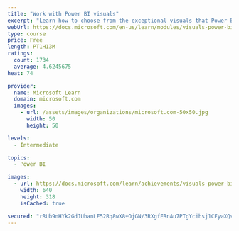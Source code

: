 ```yaml
---
title: "Work with Power BI visuals"
excerpt: "Learn how to choose from the exceptional visuals that Power BI makes available to you. Formatting visuals will direct the user’s attention to exactly where you want it, while helping to make the visual easier to read and interpret. You will also learn about how to use key performance indicators (KPIs)."
webUrl: https://docs.microsoft.com/en-us/learn/modules/visuals-power-bi/
type: course
price: Free
length: PT1H13M
ratings:
  count: 1734
  average: 4.6245675
heat: 74

provider:
  name: Microsoft Learn
  domain: microsoft.com
  images:
    - url: /assets/images/organizations/microsoft.com-50x50.jpg
      width: 50
      height: 50

levels:
  - Intermediate

topics:
  - Power BI

images:
  - url: https://docs.microsoft.com/learn/achievements/visuals-power-bi-social.png
    width: 640
    height: 318
    isCached: true

secured: "rRUb9nHYk2GdJUhanLF52Rq8wX8+OjGN/3RXgfERnAu7PTgYcihsj1CFyaXQvt4WrV4uftblbZkJabJhaUZNDi72NCGjQuQJM9IVf3dtqMlqYaAIfnNyIH0JHib7wHiI3P8LSQq0pP7deM6EUZ7Vh1SHUdEJaqtiWUYKRjFH9tkNnvvU/Lj7If97Ar4mN05UuhTgJXSh0fMlgwiLxZbntP1vbCYwM7sYSXL3OoeEpjf5kkf0kocY1OCaTu4q+vwS2vw9dbcRjiv7UErNIfgq6n+xBYQfRd5ZvmNMysNi9WrRJo5jQ8lZvnB1+ZYf3FLQ5MOhh11cmhY9vLzTyp+7TR9HWAPM7gjozKjvmG03HTXN4VTaAbFQEakFQfpzWS45i5TD68JZEbaTywUWnoAqfJALX1cxNakNCQe+Y19XA3A=;PnQ+xrPOMS7W5RHXsa82BA=="
---
```


